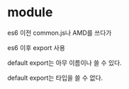 
# module

es6 이전 common.js나 AMD를 쓰다가  

es6 이후 export 사용  

default export는 아무 이름이나 쓸 수 있다.  

default export는 타입을 쓸 수 없다.  

